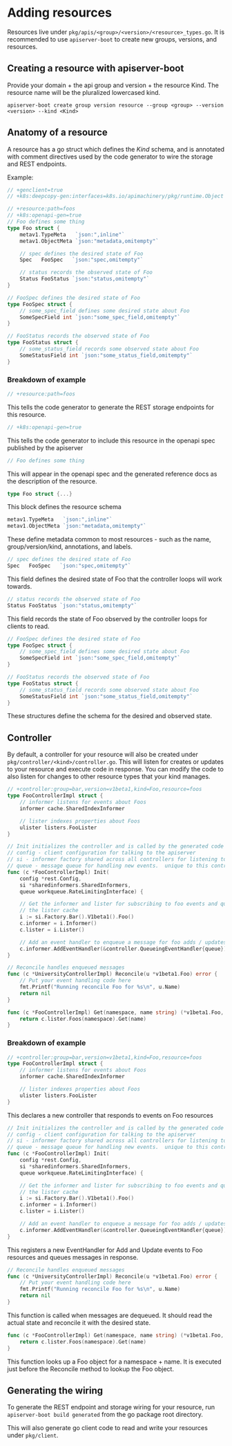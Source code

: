 # Adding resources

Resources live under `pkg/apis/<group>/<version>/<resource>_types.go`.
It is recommended to use `apiserver-boot` to create new groups,
versions, and resources.

## Creating a resource with apiserver-boot

Provide your domain + the api group and version + the resource Kind.
The resource name will be the pluralized lowercased kind.

`apiserver-boot create group version resource --group <group> --version <version> --kind <Kind>`

## Anatomy of a resource

A resource has a go struct which defines the *Kind* schema, and is
annotated with comment directives used by the code generator to
wire the storage and REST endpoints.

Example:

```go
// +genclient=true
// +k8s:deepcopy-gen:interfaces=k8s.io/apimachinery/pkg/runtime.Object

// +resource:path=foos
// +k8s:openapi-gen=true
// Foo defines some thing
type Foo struct {
	metav1.TypeMeta   `json:",inline"`
	metav1.ObjectMeta `json:"metadata,omitempty"`

    // spec defines the desired state of Foo
	Spec   FooSpec   `json:"spec,omitempty"`

    // status records the observed state of Foo
	Status FooStatus `json:"status,omitempty"`
}

// FooSpec defines the desired state of Foo
type FooSpec struct {
    // some_spec_field defines some desired state about Foo
	SomeSpecField int `json:"some_spec_field,omitempty"`
}

// FooStatus records the observed state of Foo
type FooStatus struct {
	// some_status_field records some observed state about Foo
	SomeStatusField int `json:"some_status_field,omitempty"`
}
```

### Breakdown of example

```go
// +resource:path=foos
```

This tells the code generator to generate the REST
storage endpoints for this resource.

```go
// +k8s:openapi-gen=true
```

This tells the code generator to include this
resource in the openapi spec published by the apiserver

```go
// Foo defines some thing
```

This will appear in the openapi spec and the
generated reference docs as the description of the resource.

```go
type Foo struct {...}
```

This block defines the resource schema

```go
metav1.TypeMeta   `json:",inline"`
metav1.ObjectMeta `json:"metadata,omitempty"`
```

These define metadata common to most resources - such as
the name, group/version/kind, annotations, and labels.

```go
// spec defines the desired state of Foo
Spec   FooSpec   `json:"spec,omitempty"`
```

This field defines the desired state of Foo that the controller loops
will work towards.

```go
// status records the observed state of Foo
Status FooStatus `json:"status,omitempty"`
```

This field records the state of Foo observed by the controller loops
for clients to read.

```go
// FooSpec defines the desired state of Foo
type FooSpec struct {
    // some_spec_field defines some desired state about Foo
	SomeSpecField int `json:"some_spec_field,omitempty"`
}

// FooStatus records the observed state of Foo
type FooStatus struct {
	// some_status_field records some observed state about Foo
	SomeStatusField int `json:"some_status_field,omitempty"`
}
```

These structures define the schema for the desired and observed
state.

## Controller

By default, a controller for your resource will also be created under
`pkg/controller/<kind>/controller.go`.  This will listen for creates
or updates to your resource and execute code in response.  You can modify
the code to also listen for changes to other resource types that your
kind manages.

```go
// +controller:group=bar,version=v1beta1,kind=Foo,resource=foos
type FooControllerImpl struct {
	// informer listens for events about Foos
	informer cache.SharedIndexInformer

	// lister indexes properties about Foos
	ulister listers.FooLister
}

// Init initializes the controller and is called by the generated code
// config - client configuration for talking to the apiserver
// si - informer factory shared across all controllers for listening to events and indexing resource properties
// queue - message queue for handling new events.  unique to this controller.
func (c *FooControllerImpl) Init(
	config *rest.Config,
	si *sharedinformers.SharedInformers,
	queue workqueue.RateLimitingInterface) {

	// Get the informer and lister for subscribing to foo events and querying foos from
	// the lister cache
	i := si.Factory.Bar().V1beta1().Foo()
	c.informer = i.Informer()
	c.lister = i.Lister()

	// Add an event handler to enqueue a message for foo adds / updates
	c.informer.AddEventHandler(&controller.QueueingEventHandler{queue})
}

// Reconcile handles enqueued messages
func (c *UniversityControllerImpl) Reconcile(u *v1beta1.Foo) error {
    // Put your event handling code here
	fmt.Printf("Running reconcile Foo for %s\n", u.Name)
	return nil
}

func (c *FooControllerImpl) Get(namespace, name string) (*v1beta1.Foo, error) {
	return c.lister.Foos(namespace).Get(name)
}
```

### Breakdown of example

```go
// +controller:group=bar,version=v1beta1,kind=Foo,resource=foos
type FooControllerImpl struct {
	// informer listens for events about Foos
	informer cache.SharedIndexInformer

	// lister indexes properties about Foos
	ulister listers.FooLister
}
```

This declares a new controller that responds to events on Foo resources

```go
// Init initializes the controller and is called by the generated code
// config - client configuration for talking to the apiserver
// si - informer factory shared across all controllers for listening to events and indexing resource properties
// queue - message queue for handling new events.  unique to this controller.
func (c *FooControllerImpl) Init(
	config *rest.Config,
	si *sharedinformers.SharedInformers,
	queue workqueue.RateLimitingInterface) {

	// Get the informer and lister for subscribing to foo events and querying foos from
	// the lister cache
	i := si.Factory.Bar().V1beta1().Foo()
	c.informer = i.Informer()
	c.lister = i.Lister()

	// Add an event handler to enqueue a message for foo adds / updates
	c.informer.AddEventHandler(&controller.QueueingEventHandler{queue})
}
```

This registers a new EventHandler for Add and Update events to Foo resources
and queues messages in response.

```go
// Reconcile handles enqueued messages
func (c *UniversityControllerImpl) Reconcile(u *v1beta1.Foo) error {
    // Put your event handling code here
	fmt.Printf("Running reconcile Foo for %s\n", u.Name)
	return nil
}
```

This function is called when messages are dequeued.  It should read the
actual state and reconcile it with the desired state.

```go
func (c *FooControllerImpl) Get(namespace, name string) (*v1beta1.Foo, error) {
	return c.lister.Foos(namespace).Get(name)
}
```

This function looks up a Foo object for a namespace + name.  It is executed
just before the Reconcile method to lookup the Foo object.

## Generating the wiring

To generate the REST endpoint and storage wiring for your resource,
run `apiserver-boot build generated` from the go package root directory.

This will also generate go client code to read and write your resources under `pkg/client`.